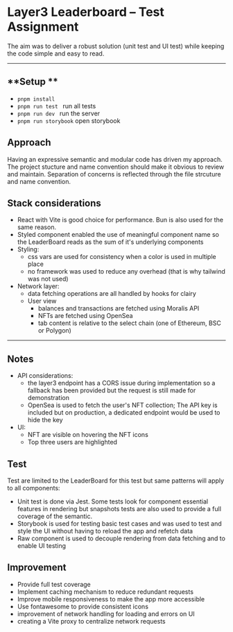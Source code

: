 # **Layer3 Leaderboard – Test Assignment**  

The aim was to deliver a robust solution (unit test and UI test) while keeping the code simple and easy to read.

---

## **Setup **  

- ```pnpm install ```
- ```pnpm run test ``` run all tests
- ```pnpm run dev ``` run the server
- ```pnpm run storybook``` open storybook


## Approach
Having an expressive semantic and modular code has driven my approach. The project stucture and name convention should make it obvious to review and maintain. Separation of concerns is reflected through the file strcuture and name convention.

## Stack considerations
- React with Vite is good choice for performance. Bun is also used for the same reason.
- Styled component enabled the use of meaningful component name so the LeaderBoard reads as the sum of it's underlying components
- Styling:
  - css vars are used for consistency when a color is used in multiple place
  - no framework was used to reduce any overhead (that is why tailwind was not used)
- Network layer:
  - data fetching operations are all handled by hooks for clairy
  - User view
    - balances and transactions are fetched using Moralis API
    - NFTs are fetched using OpenSea
    - tab content is relative to the select chain (one of Ethereum, BSC or Polygon)

---

## Notes

- API considerations:
  - the layer3 endpoint has a CORS issue during implementation so a fallback has been provided but the request is still made for demonstration
  - OpenSea is used to fetch the user's NFT collection; The API key is included but on production, a dedicated endpoint would be used to hide the key
- UI:
  - NFT are visible on hovering the NFT icons
  - Top three users are highlighted


## Test

Test are limited to the LeaderBoard for this test but same patterns will apply to all components:
  - Unit test is done via Jest. Some tests look for component essential features in rendering but snapshots tests are also used to provide a full coverage of the semantic.
  - Storybook is used for testing basic test cases and was used to test and style the UI without having to reload the app and refetch data
  - Raw component is used to decouple rendering from data fetching and to enable UI testing

## Improvement
- Provide full test coverage
- Implement caching mechanism to reduce redundant requests
- Improve mobile responsiveness to make the app more accessible
- Use fontawesome to provide consistent icons
- improvement of network handling for loading and errors on UI
- creating a Vite proxy to centralize network requests
